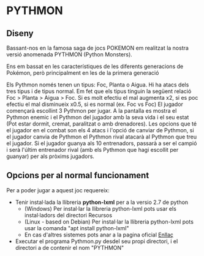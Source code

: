 # PYTHMON

## Diseny

Bassant-nos en la famosa saga de jocs POKEMON em realitzat la nostra versió anomenada PYTHMON (Python Monsters).

Ens em bassat en les característiques de les diferents generacions de Pokémon, però principalment en les de la primera generació

Els Pythmon només tenen un tipus: Foc, Planta o Aigua.
Hi ha atacs dels tres tipus i de tipus normal.
Em fet que els tipus tinguin la següent relació Foc > Planta > Aigua > Foc.
Si es molt efectiu el mal augmenta x2, si es poc efectiu el mal disminueix x0.5, si es normal (ex. Foc vs Foc)
El jugador començarà escollint 3 Pythmon per jugar.
A la pantalla es mostra el Pythmon enemic i el Pythmon del jugador amb la seva vida i el seu estat (Pot estar dormit, cremat, paralitzat o amb drenadores).
Les opcions que té el jugador en el combat son els 4 atacs i l'opció de canviar de Pythmon, si el jugador canvia de Pythmon el Pythmon rival atacarà al Pythmon que treu el jugador.
Si el jugador guanya als 10 entrenadors, passarà a ser el campió i serà l'últim entrenador rival (amb els Pythmon que hagi escollit per guanyar) per als pròxims jugadors.
## Opcions per al normal funcionament

Per a poder jugar a aquest joc requereix:
- Tenir instal·lada la llibreria **python-lxml** per a la versio 2.7 de python
    - (Windows) Per instal·lar la llibreria python-lxml pots usar els instal·ladors del directori Recursos
    - (Linux - based on Debian) Per instal·lar la llibreria python-lxml pots usar la comanda "apt install python-lxml"
    - En cas d'altres sistemes pots anar a la pagina oficial [Enllaç](https://pypi.python.org/pypi/lxml/3.4.0)
- Executar el programa Pythmon.py desdel seu propi directori, i el directori a de contenir el nom "PYTHMON"


